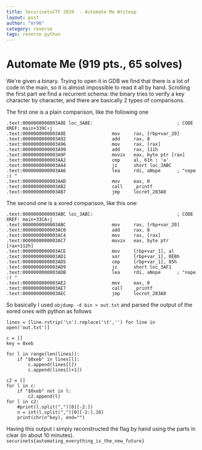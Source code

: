 ```yaml
---
title: SecurinetsCTF 2019  - Automate Me Writeup
layout: post
author: "mr96"
category: reverse
tags: reverse python
---
```

# Automate Me (919 pts., 65 solves)
We're given a binary. Trying to open it in GDB we find that there is a lot of code in the main, so it is almost impossible to read it all by hand. Scrolling the first part we find a recurrent schema: the binary tries to verify a key character by character, and there are basically 2 types of comparisons.

The first one is a plain comparison, like the following one

```
.text:0000000000003A8E loc_3A8E:                               ; CODE XREF: main+339C↑j
.text:0000000000003A8E                 mov     rax, [rbp+var_20]
.text:0000000000003A92                 add     rax, 8
.text:0000000000003A96                 mov     rax, [rax]
.text:0000000000003A99                 add     rax, 111h
.text:0000000000003A9F                 movzx   eax, byte ptr [rax]
.text:0000000000003AA2                 cmp     al, 61h ; 'a'
.text:0000000000003AA4                 jz      short loc_3ABC
.text:0000000000003AA6                 lea     rdi, aNope      ; "nope :( "
.text:0000000000003AAD                 mov     eax, 0
.text:0000000000003AB2                 call    _printf
.text:0000000000003AB7                 jmp     locret_283A0
```

The second one is a xored comparison, like this one:
```
.text:0000000000003ABC loc_3ABC:                               ; CODE XREF: main+33CA↑j
.text:0000000000003ABC                 mov     rax, [rbp+var_20]
.text:0000000000003AC0                 add     rax, 8
.text:0000000000003AC4                 mov     rax, [rax]
.text:0000000000003AC7                 movzx   eax, byte ptr [rax+112h]
.text:0000000000003ACE                 mov     [rbp+var_1], al
.text:0000000000003AD1                 xor     [rbp+var_1], 0EBh
.text:0000000000003AD5                 cmp     [rbp+var_1], 85h
.text:0000000000003AD9                 jz      short loc_3AF1
.text:0000000000003ADB                 lea     rdi, aNope      ; "nope :( "
.text:0000000000003AE2                 mov     eax, 0
.text:0000000000003AE7                 call    _printf
.text:0000000000003AEC                 jmp     locret_283A0
```

So basically I used `objdump -d bin > out.txt` and parsed the output of the xored ones with python as follows

```
lines = [line.rstrip('\n').replace('\t','') for line in open('out.txt')]

c = []
key = 0xeb

for l in range(len(lines)):
    if "$0xeb" in lines[l]:
        c.append(lines[l])
        c.append(lines[l+1])

c2 = []
for l in c:
    if "$0xeb" not in l:
        c2.append(l)
for l in c2:
    #print(l.split(",")[0][-2:])
    n = int(l.split(",")[0][-2:],16)
    print(chr(n^key), end="")
```

Having this output i simply reconstructed the flag by hand using the parts in clear (in about 10 minutes).
`securinets{automating_everything_is_the_new_future}`
